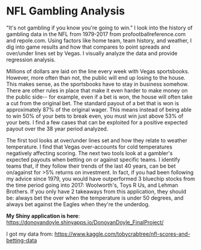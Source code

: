 # NFL Gambling Analysis
"It's not gambling if you know you're going to win." 
I look into the history of gambling data in the NFL from 1979-2017 from profootballreference.com and repole.com. Using factors like home team, team history, and weather, I dig into game results and how that compares to point spreads and over/under lines set by Vegas. I visually analyze the data and provide regression analysis.

Millions of dollars are laid on the line every week with Vegas sportsbooks. However, more often than not, the public will end up losing to the house. This makes sense, as the sportsbooks have to stay in business somehow. There are other rules in place that make it even harder to make money on the public side-- for example, even if a bet is won, the house will often take a cut from the original bet. The standard payout of a bet that is won is approximately 87% of the original wager. This means instead of being able to win 50% of your bets to break even, you must win just above 53% of your bets. I find a few cases that can be exploited for a positive expected payout over the 38 year period analyzed.

The first tool looks at over/under lines set and how they relate to weather temperature. I find that Vegas over-accounts for cold temperatures negatively affecting scoring. The next two tools look at a gambler's expected payouts when betting on or against specific teams. I identify teams that, if they follow their trends of the last 40 years, can be bet on/against for >5% returns on investment. In fact, if you had been following my advice since 1979, you would have outperformed 3 bluechip stocks from the time period going into 2017: Woolworth's, Toys R Us, and Lehman Brothers. If you only have 2 takeaways from this application, they should be: always bet the over when the temperature is under 50 degrees, and always bet against the Eagles when they're the underdog.

**My Shiny application is here**: https://donovandoyle.shinyapps.io/DonovanDoyle_FinalProject/

I got my data from: https://www.kaggle.com/tobycrabtree/nfl-scores-and-betting-data


